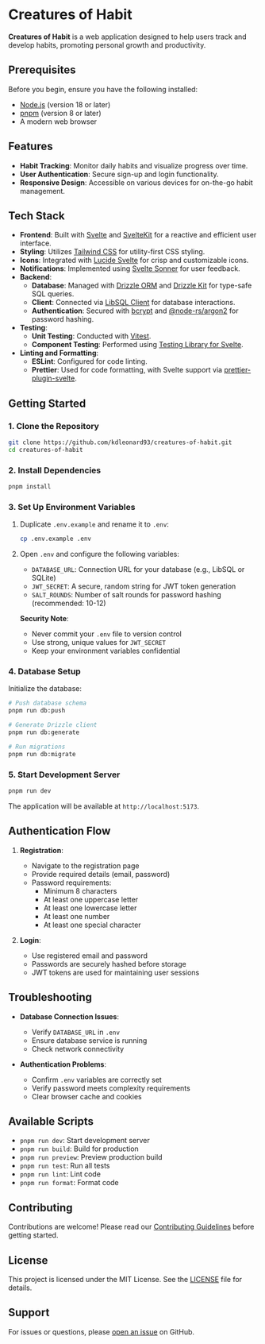 # Creatures of Habit

**Creatures of Habit** is a web application designed to help users track and develop habits, promoting personal growth and productivity.

## Prerequisites

Before you begin, ensure you have the following installed:
- [Node.js](https://nodejs.org/) (version 18 or later)
- [pnpm](https://pnpm.io/) (version 8 or later)
- A modern web browser

## Features

- **Habit Tracking**: Monitor daily habits and visualize progress over time.
- **User Authentication**: Secure sign-up and login functionality.
- **Responsive Design**: Accessible on various devices for on-the-go habit management.

## Tech Stack

- **Frontend**: Built with [Svelte](https://svelte.dev/) and [SvelteKit](https://kit.svelte.dev/) for a reactive and efficient user interface.
- **Styling**: Utilizes [Tailwind CSS](https://tailwindcss.com/) for utility-first CSS styling.
- **Icons**: Integrated with [Lucide Svelte](https://lucide.dev/) for crisp and customizable icons.
- **Notifications**: Implemented using [Svelte Sonner](https://github.com/robbrazier/svelte-sonner) for user feedback.
- **Backend**:
  - **Database**: Managed with [Drizzle ORM](https://orm.drizzle.team/) and [Drizzle Kit](https://github.com/drizzle-team/drizzle-kit) for type-safe SQL queries.
  - **Client**: Connected via [LibSQL Client](https://github.com/libsql/libsql-client) for database interactions.
  - **Authentication**: Secured with [bcrypt](https://www.npmjs.com/package/bcrypt) and [@node-rs/argon2](https://github.com/napi-rs/node-rs/tree/main/packages/argon2) for password hashing.
- **Testing**:
  - **Unit Testing**: Conducted with [Vitest](https://vitest.dev/).
  - **Component Testing**: Performed using [Testing Library for Svelte](https://testing-library.com/docs/svelte-testing-library/intro/).
- **Linting and Formatting**:
  - **ESLint**: Configured for code linting.
  - **Prettier**: Used for code formatting, with Svelte support via [prettier-plugin-svelte](https://github.com/sveltejs/prettier-plugin-svelte).

## Getting Started

### 1. Clone the Repository

```bash
git clone https://github.com/kdleonard93/creatures-of-habit.git
cd creatures-of-habit
```

### 2. Install Dependencies

```bash
pnpm install
```

### 3. Set Up Environment Variables

1. Duplicate `.env.example` and rename it to `.env`:
   ```bash
   cp .env.example .env
   ```

2. Open `.env` and configure the following variables:
   - `DATABASE_URL`: Connection URL for your database (e.g., LibSQL or SQLite)
   - `JWT_SECRET`: A secure, random string for JWT token generation
   - `SALT_ROUNDS`: Number of salt rounds for password hashing (recommended: 10-12)

   **Security Note**: 
   - Never commit your `.env` file to version control
   - Use strong, unique values for `JWT_SECRET`
   - Keep your environment variables confidential

### 4. Database Setup

Initialize the database:

```bash
# Push database schema
pnpm run db:push

# Generate Drizzle client
pnpm run db:generate

# Run migrations
pnpm run db:migrate
```

### 5. Start Development Server

```bash
pnpm run dev
```

The application will be available at `http://localhost:5173`.

## Authentication Flow

1. **Registration**:
   - Navigate to the registration page
   - Provide required details (email, password)
   - Password requirements:
     * Minimum 8 characters
     * At least one uppercase letter
     * At least one lowercase letter
     * At least one number
     * At least one special character

2. **Login**:
   - Use registered email and password
   - Passwords are securely hashed before storage
   - JWT tokens are used for maintaining user sessions

## Troubleshooting

- **Database Connection Issues**: 
  - Verify `DATABASE_URL` in `.env`
  - Ensure database service is running
  - Check network connectivity

- **Authentication Problems**:
  - Confirm `.env` variables are correctly set
  - Verify password meets complexity requirements
  - Clear browser cache and cookies

## Available Scripts

- `pnpm run dev`: Start development server
- `pnpm run build`: Build for production
- `pnpm run preview`: Preview production build
- `pnpm run test`: Run all tests
- `pnpm run lint`: Lint code
- `pnpm run format`: Format code

## Contributing

Contributions are welcome! Please read our [Contributing Guidelines](CONTRIBUTING.md) before getting started.

## License

This project is licensed under the MIT License. See the [LICENSE](LICENSE) file for details.

## Support

For issues or questions, please [open an issue](https://github.com/kdleonard93/creatures-of-habit/issues) on GitHub.
